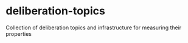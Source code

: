# deliberation-topics
Collection of deliberation topics and infrastructure for measuring their properties

